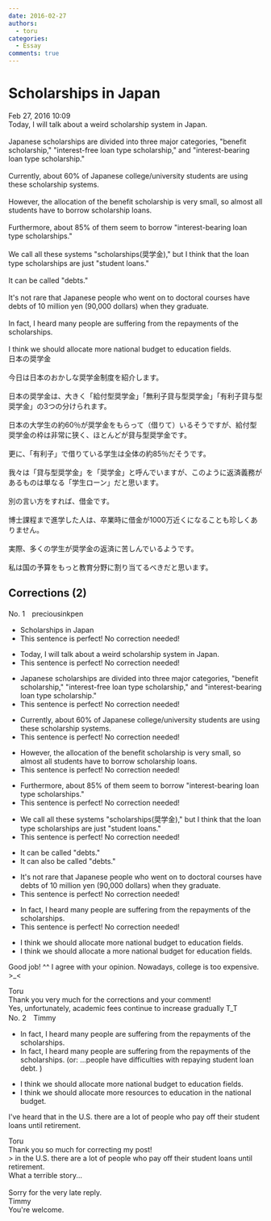 ```yaml
---
date: 2016-02-27
authors:
  - toru
categories:
  - Essay
comments: true
---
```


# Scholarships in Japan
<div class="date">Feb 27, 2016 10:09</div>
<div id="post"><div id="body_show_ori">
Today, I will talk about a weird scholarship system in Japan.<br/><br/>Japanese scholarships are divided into three major categories, "benefit scholarship," "interest-free loan type scholarship," and "interest-bearing loan type scholarship."<br/><br/>Currently, about 60% of Japanese college/university students are using these scholarship systems.<br/><br/>However, the allocation of the benefit scholarship is very small, so almost all students have to borrow scholarship loans.<br/><br/>Furthermore, about 85% of them seem to borrow "interest-bearing loan type scholarships."<br/><br/>We call all these systems "scholarships(奨学金)," but I think that the loan type scholarships are just "student loans."<br/><br/>It can be called "debts."<br/><br/>It's not rare that Japanese people who went on to doctoral courses have debts of 10 million yen (90,000 dollars) when they graduate.<br/><br/>In fact, I heard many people are suffering from the repayments of the scholarships.<br/><br/>I think we should allocate more national budget to education fields.
</div></div>

<!-- more -->

<div id="post_ja"><div id="body_show_mo">
日本の奨学金<br/><br/>今日は日本のおかしな奨学金制度を紹介します。<br/><br/>日本の奨学金は、大きく「給付型奨学金」「無利子貸与型奨学金」「有利子貸与型奨学金」の3つの分けられます。<br/><br/>日本の大学生の約60％が奨学金をもらって（借りて）いるそうですが、給付型奨学金の枠は非常に狭く、ほとんどが貸与型奨学金です。<br/><br/>更に、「有利子」で借りている学生は全体の約85％だそうです。<br/><br/>我々は「貸与型奨学金」を「奨学金」と呼んでいますが、このように返済義務があるものは単なる「学生ローン」だと思います。<br/><br/>別の言い方をすれば、借金です。<br/><br/>博士課程まで進学した人は、卒業時に借金が1000万近くになることも珍しくありません。<br/><br/>実際、多くの学生が奨学金の返済に苦しんでいるようです。<br/><br/>私は国の予算をもっと教育分野に割り当てるべきだと思います。
</div></div>

## Corrections (2)
<div id="block"><div class="first_name"> No. 1　<span class="just_name">preciousinkpen</span></div><div id="block2">
<ul class="correction_field">
<li class="incorrect">Scholarships in Japan</li>
<li class="corrected perfect">This sentence is perfect! No correction needed!</li>
</ul>
<ul class="correction_field">
<li class="incorrect">Today, I will talk about a weird scholarship system in Japan.</li>
<li class="corrected perfect">This sentence is perfect! No correction needed!</li>
</ul>
<ul class="correction_field">
<li class="incorrect">Japanese scholarships are divided into three major categories, "benefit scholarship," "interest-free loan type scholarship," and "interest-bearing loan type scholarship."</li>
<li class="corrected perfect">This sentence is perfect! No correction needed!</li>
</ul>
<ul class="correction_field">
<li class="incorrect">Currently, about 60% of Japanese college/university students are using these scholarship systems.</li>
<li class="corrected perfect">This sentence is perfect! No correction needed!</li>
</ul>
<ul class="correction_field">
<li class="incorrect">However, the allocation of the benefit scholarship is very small, so almost all students have to borrow scholarship loans.</li>
<li class="corrected perfect">This sentence is perfect! No correction needed!</li>
</ul>
<ul class="correction_field">
<li class="incorrect">Furthermore, about 85% of them seem to borrow "interest-bearing loan type scholarships."</li>
<li class="corrected perfect">This sentence is perfect! No correction needed!</li>
</ul>
<ul class="correction_field">
<li class="incorrect">We call all these systems "scholarships(奨学金)," but I think that the loan type scholarships are just "student loans."</li>
<li class="corrected perfect">This sentence is perfect! No correction needed!</li>
</ul>
<ul class="correction_field">
<li class="incorrect">It can be called "debts."</li>
<li class="corrected correct">
It can <span class="f_blue">also </span>be called "debts."
</li>
</ul>
<ul class="correction_field">
<li class="incorrect">It's not rare that Japanese people who went on to doctoral courses have debts of 10 million yen (90,000 dollars) when they graduate.</li>
<li class="corrected perfect">This sentence is perfect! No correction needed!</li>
</ul>
<ul class="correction_field">
<li class="incorrect">In fact, I heard many people are suffering from the repayments of the scholarships.</li>
<li class="corrected perfect">This sentence is perfect! No correction needed!</li>
</ul>
<ul class="correction_field">
<li class="incorrect">I think we should allocate more national budget to education fields.</li>
<li class="corrected correct">
I think we should allocate <span class="f_blue">a </span>more national budget <span class="f_blue">for</span> education fields.
</li>
</ul>
<p class="comment_small">
 Good job! ^^ I agree with your opinion. Nowadays, college is too expensive. &gt;_&lt;
</p>

</div><div class="name"><span class="just_name">Toru</span><br>
Thank you very much for the corrections and your comment!<br/>Yes, unfortunately, academic fees continue to increase gradually T_T
</div>
</div>
<div id="block"><div class="first_name"> No. 2　<span class="just_name">Timmy</span></div><div id="block2">
<ul class="correction_field">
<li class="incorrect">In fact, I heard many people are suffering from the repayments of the scholarships.</li>
<li class="corrected correct">
In fact, I heard many people are suffering from the repayments of the scholarships. (or: ...people <span class="f_blue">have difficulties with repaying student loan debt</span>. )
</li>
</ul>
<ul class="correction_field">
<li class="incorrect">I think we should allocate more national budget to education fields.</li>
<li class="corrected correct">
I think we should allocate more <span class="f_blue">resources</span> to education <span class="f_blue">in the </span>national budget.
</li>
</ul>
<p class="comment_small">
 I've heard that in the U.S. there are a lot of people who pay off their student loans until retirement.
</p>

</div><div class="name"><span class="just_name">Toru</span><br>
Thank you so much for correcting my post!<br/>&gt; in the U.S. there are a lot of people who pay off their student loans until retirement.<br/>What a terrible story...<br/><br/>Sorry for the very late reply.
</div>
<div class="name"><span class="just_name">Timmy</span><br>
You're welcome.
</div>
</div>
